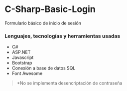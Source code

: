 # C-Sharp-Basic-Login
Formulario básico de inicio de sesión

### Lenguajes, tecnologías y herramientas usadas

- C#
- ASP.NET
- Javascript
- Bootstrap
- Conexión a base de datos SQL
- Font Awesome

> *No se implementa desencriptación de contraseña

